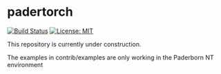 # padertorch
[![Build Status](https://dev.azure.com/fgnt/fgnt/_apis/build/status/fgnt.padertorch?branchName=master)](https://dev.azure.com/fgnt/fgnt/_build/latest?definitionId=3&branchName=master)
[![License: MIT](https://img.shields.io/badge/License-MIT-blue.svg)](https://github.com/fgnt/lazy_dataset/blob/master/LICENSE)


This repository is currently under construction.

The examples in contrib/examples are only working in the Paderborn NT environment
